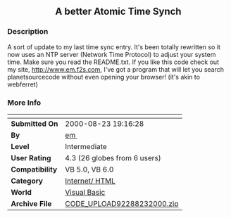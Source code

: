 ﻿<div align="center">

## A better Atomic Time Synch


</div>

### Description

A sort of update to my last time sync entry. It's been totally rewritten so it now uses an NTP server (Network Time Protocol) to adjust your system time. Make sure you read the README.txt. If you like this code check out my site, http://www.em.f2s.com, I've got a program that will let you search planetsourcecode without even opening your browser! (it's akin to webferret)
 
### More Info
 


<span>             |<span>
---                |---
**Submitted On**   |2000-08-23 19:16:28
**By**             |[em ](https://github.com/Planet-Source-Code/PSCIndex/blob/master/ByAuthor/em.md)
**Level**          |Intermediate
**User Rating**    |4.3 (26 globes from 6 users)
**Compatibility**  |VB 5\.0, VB 6\.0
**Category**       |[Internet/ HTML](https://github.com/Planet-Source-Code/PSCIndex/blob/master/ByCategory/internet-html__1-34.md)
**World**          |[Visual Basic](https://github.com/Planet-Source-Code/PSCIndex/blob/master/ByWorld/visual-basic.md)
**Archive File**   |[CODE\_UPLOAD92288232000\.zip](https://github.com/Planet-Source-Code/em-a-better-atomic-time-synch__1-10929/archive/master.zip)








